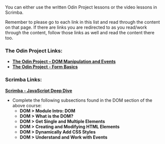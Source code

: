 You can either use the written Odin Project lessons or the video lessons in Scrimba.

Remember to please go to each link in this list and read through the content on that page. If there are links you are redirected to as you read/work through the content, follow those links as well and read the content there too.

### The Odin Project Links:
- **[The Odin Project – DOM Manipulation and Events](https://www.theodinproject.com/paths/foundations/courses/foundations/lessons/dom-manipulation-and-events)**
- **[The Odin Project - Form Basics](https://www.theodinproject.com/lessons/node-path-intermediate-html-and-css-form-basics)**

### Scrimba Links:
**[Scrimba - JavaScript Deep Dive](https://scrimba.com/javascript-deep-dive-c0a)**
- Complete the following subsections found in the DOM section of the above course:
  - **DOM > Module Intro: DOM**
  - **DOM > What is the DOM?**
  - **DOM > Get Single and Multiple Elements**
  - **DOM > Creating and Modifying HTML Elements**
  - **DOM > Dynamically Add CSS Styles**
  - **DOM > Understand and Work with Events**
